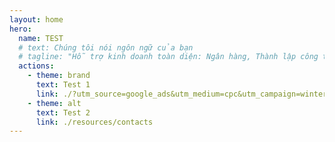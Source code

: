 ```yaml
---
layout: home
hero:
  name: TEST
  # text: Chúng tôi nói ngôn ngữ của bạn
  # tagline: "Hỗ trợ kinh doanh toàn diện: Ngân hàng, Thành lập công ty, Thị thực. Không phí trả trước – chỉ thanh toán sau khi được chấp thuận."
  actions:
    - theme: brand
      text: Test 1
      link: ./?utm_source=google_ads&utm_medium=cpc&utm_campaign=winter_2025
    - theme: alt
      text: Test 2
      link: ./resources/contacts
---
```

